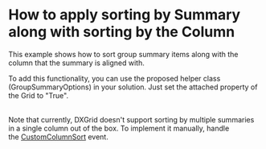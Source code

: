 # How to apply sorting by Summary along with sorting by the Column


<p>This example shows how to sort group summary items along with the column that the summary is aligned with.</p>
<p>To add this functionality, you can use the proposed helper class (GroupSummaryOptions) in your solution. Just set the attached property of the Grid to "True".<br /><br /></p>
<p>Note that currently, DXGrid doesn't support sorting by multiple summaries in a single column out of the box. To implement it manually, handle the <a href="https://documentation.devexpress.com/#WPF/DevExpressXpfGridGridControl_CustomColumnSorttopic">CustomColumnSort</a> event.</p>

<br/>


